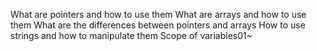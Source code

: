 What are pointers and how to use them
What are arrays and how to use them
What are the differences between pointers and arrays
How to use strings and how to manipulate them
Scope of variables01~
